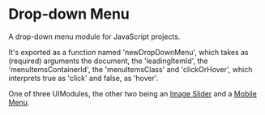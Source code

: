 # Drop-down Menu

A drop-down menu module for JavaScript projects.

It's exported as a function named 'newDropDownMenu', which takes as (required) arguments the document, the 'leadingItemId', the 'menuItemsContainerId', the 'menuItemsClass' and 'clickOrHover', which interprets true as 'click' and false, as 'hover'.

One of three UIModules, the other two being an [Image Slider](https://github.com/heldersrvio/image-slider) and a [Mobile Menu](https://github.com/heldersrvio/mobile-menu).
